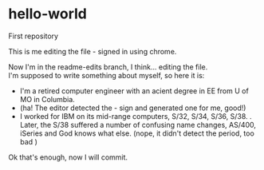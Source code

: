 # hello-world
First repository

This is me editing the file - signed in using chrome.

Now I'm in the readme-edits branch, I think... editing the file.  
I'm supposed to write something about myself, so here it is:
- I'm a retired computer engineer with an acient degree in EE from U of MO in Columbia.
- (ha! The editor detected the - sign and generated one for me, good!)
- I worked for IBM on its mid-range computers, S/32, S/34, S/36, S/38.
  . Later, the S/38 suffered a number of confusing name changes, AS/400, iSeries and God knows what else.
(nope, it didn't detect the period, too bad )

Ok that's enough, now I will commit.
